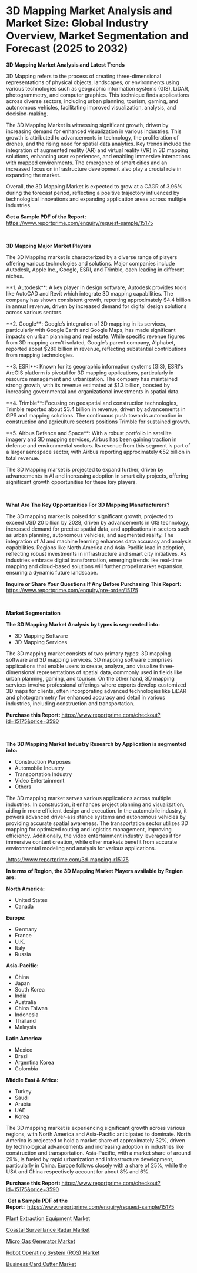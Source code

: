 <p><h1>3D Mapping Market Analysis and Market Size: Global Industry Overview, Market Segmentation and Forecast (2025 to 2032)</h1></p><p><strong>3D Mapping Market Analysis and Latest Trends</strong></p>
<p><p>3D Mapping refers to the process of creating three-dimensional representations of physical objects, landscapes, or environments using various technologies such as geographic information systems (GIS), LiDAR, photogrammetry, and computer graphics. This technique finds applications across diverse sectors, including urban planning, tourism, gaming, and autonomous vehicles, facilitating improved visualization, analysis, and decision-making.</p><p>The 3D Mapping Market is witnessing significant growth, driven by increasing demand for enhanced visualization in various industries. This growth is attributed to advancements in technology, the proliferation of drones, and the rising need for spatial data analytics. Key trends include the integration of augmented reality (AR) and virtual reality (VR) in 3D mapping solutions, enhancing user experiences, and enabling immersive interactions with mapped environments. The emergence of smart cities and an increased focus on infrastructure development also play a crucial role in expanding the market.</p><p>Overall, the 3D Mapping Market is expected to grow at a CAGR of 3.96% during the forecast period, reflecting a positive trajectory influenced by technological innovations and expanding application areas across multiple industries.</p></p>
<p><strong>Get a Sample PDF of the Report:&nbsp;</strong> <a href="https://www.reportprime.com/enquiry/request-sample/15175?utm_campaign=1110&utm_medium=2&utm_source=Github&utm_content=ia&utm_term=30032025&utm_id=3d-mapping">https://www.reportprime.com/enquiry/request-sample/15175</a></p>
<p>&nbsp;</p>
<p><strong>3D Mapping Major Market Players</strong></p>
<p><p>The 3D Mapping market is characterized by a diverse range of players offering various technologies and solutions. Major companies include Autodesk, Apple Inc., Google, ESRI, and Trimble, each leading in different niches.</p><p>**1. Autodesk**: A key player in design software, Autodesk provides tools like AutoCAD and Revit which integrate 3D mapping capabilities. The company has shown consistent growth, reporting approximately $4.4 billion in annual revenue, driven by increased demand for digital design solutions across various sectors.</p><p>**2. Google**: Google’s integration of 3D mapping in its services, particularly with Google Earth and Google Maps, has made significant impacts on urban planning and real estate. While specific revenue figures from 3D mapping aren't isolated, Google’s parent company, Alphabet, reported about $280 billion in revenue, reflecting substantial contributions from mapping technologies.</p><p>**3. ESRI**: Known for its geographic information systems (GIS), ESRI's ArcGIS platform is pivotal for 3D mapping applications, particularly in resource management and urbanization. The company has maintained strong growth, with its revenue estimated at $1.3 billion, boosted by increasing governmental and organizational investments in spatial data.</p><p>**4. Trimble**: Focusing on geospatial and construction technologies, Trimble reported about $3.4 billion in revenue, driven by advancements in GPS and mapping solutions. The continuous push towards automation in construction and agriculture sectors positions Trimble for sustained growth.</p><p>**5. Airbus Defence and Space**: With a robust portfolio in satellite imagery and 3D mapping services, Airbus has been gaining traction in defense and environmental sectors. Its revenue from this segment is part of a larger aerospace sector, with Airbus reporting approximately €52 billion in total revenue.</p><p>The 3D Mapping market is projected to expand further, driven by advancements in AI and increasing adoption in smart city projects, offering significant growth opportunities for these key players.</p></p>
<p>&nbsp;</p>
<p><strong>What Are The Key Opportunities For 3D Mapping Manufacturers?</strong></p>
<p><p>The 3D mapping market is poised for significant growth, projected to exceed USD 20 billion by 2028, driven by advancements in GIS technology, increased demand for precise spatial data, and applications in sectors such as urban planning, autonomous vehicles, and augmented reality. The integration of AI and machine learning enhances data accuracy and analysis capabilities. Regions like North America and Asia-Pacific lead in adoption, reflecting robust investments in infrastructure and smart city initiatives. As industries embrace digital transformation, emerging trends like real-time mapping and cloud-based solutions will further propel market expansion, ensuring a dynamic future landscape.</p></p>
<p><strong>Inquire or Share Your Questions If Any Before Purchasing This Report:</strong> <a href="https://www.reportprime.com/enquiry/pre-order/15175?utm_campaign=1110&utm_medium=2&utm_source=Github&utm_content=ia&utm_term=30032025&utm_id=3d-mapping">https://www.reportprime.com/enquiry/pre-order/15175</a></p>
<p>&nbsp;</p>
<p><strong>Market Segmentation</strong></p>
<p><strong>The 3D Mapping Market Analysis by types is segmented into:</strong></p>
<p><ul><li>3D Mapping Software</li><li>3D Mapping Services</li></ul></p>
<p><p>The 3D mapping market consists of two primary types: 3D mapping software and 3D mapping services. 3D mapping software comprises applications that enable users to create, analyze, and visualize three-dimensional representations of spatial data, commonly used in fields like urban planning, gaming, and tourism. On the other hand, 3D mapping services involve professional offerings where experts develop customized 3D maps for clients, often incorporating advanced technologies like LiDAR and photogrammetry for enhanced accuracy and detail in various industries, including construction and transportation.</p></p>
<p><strong>Purchase this Report:&nbsp;</strong><a href="https://www.reportprime.com/checkout?id=15175&price=3590&utm_campaign=1110&utm_medium=2&utm_source=Github&utm_content=ia&utm_term=30032025&utm_id=3d-mapping">https://www.reportprime.com/checkout?id=15175&price=3590</a></p>
<p>&nbsp;</p>
<p><strong>The 3D Mapping Market Industry Research by Application is segmented into:</strong></p>
<p><ul><li>Construction Purposes</li><li>Automobile Industry</li><li>Transportation Industry</li><li>Video Entertainment</li><li>Others</li></ul></p>
<p><p>The 3D mapping market serves various applications across multiple industries. In construction, it enhances project planning and visualization, aiding in more efficient design and execution. In the automobile industry, it powers advanced driver-assistance systems and autonomous vehicles by providing accurate spatial awareness. The transportation sector utilizes 3D mapping for optimized routing and logistics management, improving efficiency. Additionally, the video entertainment industry leverages it for immersive content creation, while other markets benefit from accurate environmental modeling and analysis for various applications.</p></p>
<p><a href="https://www.reportprime.com/3d-mapping-r15175?utm_campaign=1110&utm_medium=2&utm_source=Github&utm_content=ia&utm_term=30032025&utm_id=3d-mapping">&nbsp;https://www.reportprime.com/3d-mapping-r15175</a></p>
<p><strong>In terms of Region, the 3D Mapping Market Players available by Region are:</strong></p>
<p>
    <p> <strong> North America: </strong>
        <ul>
            <li>United States</li>
            <li>Canada</li>
        </ul>
        </p> 
    <p> <strong> Europe: </strong>
        <ul>
            <li>Germany</li>
            <li>France</li>
            <li>U.K.</li>
            <li>Italy</li>
            <li>Russia</li>
        </ul>
        </p> 
    <p> <strong> Asia-Pacific: </strong>
        <ul>
            <li>China</li>
            <li>Japan</li>
            <li>South Korea</li>
            <li>India</li>
            <li>Australia</li>
            <li>China Taiwan</li>
            <li>Indonesia</li>
            <li>Thailand</li>
            <li>Malaysia</li>
        </ul>
        </p> 
    <p> <strong> Latin America: </strong>
        <ul>
            <li>Mexico</li>
            <li>Brazil</li>
            <li>Argentina Korea</li>
            <li>Colombia</li>
        </ul>
        </p> 
    <p> <strong> Middle East & Africa: </strong>
        <ul>
            <li>Turkey</li>
            <li>Saudi</li>
            <li>Arabia</li>
            <li>UAE</li>
            <li>Korea</li>
        </ul>
    </p>
    </p>
<p><p>The 3D mapping market is experiencing significant growth across various regions, with North America and Asia-Pacific anticipated to dominate. North America is projected to hold a market share of approximately 32%, driven by technological advancements and increasing adoption in industries like construction and transportation. Asia-Pacific, with a market share of around 29%, is fueled by rapid urbanization and infrastructure development, particularly in China. Europe follows closely with a share of 25%, while the USA and China respectively account for about 8% and 6%.</p></p>
<p><strong>Purchase this Report: </strong><a href="https://www.reportprime.com/checkout?id=15175&price=3590&utm_campaign=1110&utm_medium=2&utm_source=Github&utm_content=ia&utm_term=30032025&utm_id=3d-mapping">https://www.reportprime.com/checkout?id=15175&price=3590</a></p>
<p>&nbsp;<strong>Get a Sample PDF of the Report:&nbsp;&nbsp;</strong><a href="https://www.reportprime.com/enquiry/request-sample/15175?utm_campaign=1110&utm_medium=2&utm_source=Github&utm_content=ia&utm_term=30032025&utm_id=3d-mapping">https://www.reportprime.com/enquiry/request-sample/15175</a></p>
<p><strong></strong></p>
<p><p><a href="https://github.com/kelttnandan9/Market-Research-Report-List-1/blob/main/plant-extraction-equipment-market.md?utm_campaign=1110&utm_medium=2&utm_source=Github&utm_content=ia&utm_term=30032025&utm_id=3d-mapping">Plant Extraction Equipment Market</a></p><p><a href="https://github.com/goreabeeran/Market-Research-Report-List-1/blob/main/coastal-surveillance-radar-market.md?utm_campaign=1110&utm_medium=2&utm_source=Github&utm_content=ia&utm_term=30032025&utm_id=3d-mapping">Coastal Surveillance Radar Market</a></p><p><a href="https://github.com/prumrupear/Market-Research-Report-List-1/blob/main/micro-gas-generator-market.md?utm_campaign=1110&utm_medium=2&utm_source=Github&utm_content=ia&utm_term=30032025&utm_id=3d-mapping">Micro Gas Generator Market</a></p><p><a href="https://github.com/romeoacuffap/Market-Research-Report-List-1/blob/main/robot-operating-system-ros-market.md?utm_campaign=1110&utm_medium=2&utm_source=Github&utm_content=ia&utm_term=30032025&utm_id=3d-mapping">Robot Operating System (ROS) Market</a></p><p><a href="https://github.com/borsiflorsfa/Market-Research-Report-List-1/blob/main/business-card-cutter-market.md?utm_campaign=1110&utm_medium=2&utm_source=Github&utm_content=ia&utm_term=30032025&utm_id=3d-mapping">Business Card Cutter Market</a></p></p>